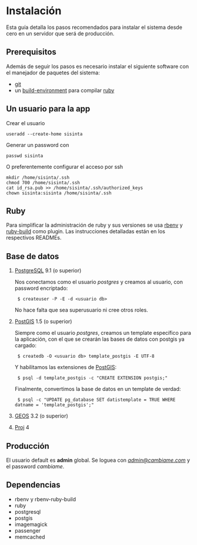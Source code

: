 # Instalación

Esta guía detalla los pasos recomendados para instalar el sistema desde cero en
un servidor que será de producción.

## Prerequisitos

Además de seguir los pasos es necesario instalar el siguiente software con el
manejador de paquetes del sistema:

- [git]
- un [build-environment] para compilar [ruby](#ruby)

[git]: https://git-scm.com
[build-environment]: https://github.com/rbenv/ruby-build/wiki#suggested-build-environment

## Un usuario para la app

Crear el usuario

    useradd --create-home sisinta

Generar un password con

    passwd sisinta

O preferentemente configurar el acceso por ssh

    mkdir /home/sisinta/.ssh
    chmod 700 /home/sisinta/.ssh
    cat id_rsa.pub >> /home/sisinta/.ssh/authorized_keys
    chown sisinta:sisinta /home/sisinta/.ssh

## Ruby

Para simplificar la administración de ruby y sus versiones se usa [rbenv] y
[ruby-build] como plugin. Las instrucciones detalladas están en los respectivos
READMEs.

[rbenv]: https://github.com/rbenv/rbenv
[ruby-build]: https://github.com/rbenv/ruby-build

## Base de datos

1. [PostgreSQL] 9.1 (o superior)

    Nos conectamos como el usuario *postgres* y creamos al usuario, con
    password encriptado:

        $ createuser -P -E -d <usuario db>

    No hace falta que sea superusuario ni cree otros roles.

2. [PostGIS] 1.5 (o superior)

    Siempre como el usuario *postgres*, creamos un template específico para la
    aplicación, con el que se crearán las bases de datos con postgis ya
    cargado:

        $ createdb -O <usuario db> template_postgis -E UTF-8

    Y habilitamos las extensiones de [PostGIS]:

        $ psql -d template_postgis -c "CREATE EXTENSION postgis;"

    Finalmente, convertimos la base de datos en un template de verdad:

        $ psql -c "UPDATE pg_database SET datistemplate = TRUE WHERE datname = 'template_postgis';"

3.  [GEOS] 3.2 (o superior)

4.  [Proj] 4

## Producción

El usuario default es **admin** global. Se loguea con *admin@cambiame.com* y el
password *cambiame*.

## Dependencias

- rbenv y rbenv-ruby-build
- ruby
- postgresql
- postgis
- imagemagick
- passenger
- memcached

[PostgreSQL]: http://www.postgresql.org
[PostGIS]: http://www.postgis.org
[Rails]: http://rubyonrails.org
[Rgeo]: http://virtuoso.rubyforge.org/rgeo
[GEOS]: http://trac.osgeo.org/geos
[Proj]: https://trac.osgeo.org/proj
[INTA]: http://inta.gov.ar
